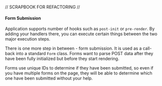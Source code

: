 
// SCRAPBOOK FOR REFACTORING //

#### Form Submission

Application supports number of hooks such as `post-init` or `pre-render`. By adding your handlers there, you can execute certain things between the two major execution steps.

There is one more step in between - form submission. It is used as a call-back into a standard `Form` class. Forms want to parse POST data after they have been fully initialized but before they start rendering.

Forms use unique IDs to determine if they have been submitted, so even if you have multiple forms on the page, they will be able to determine which one have been submitted without your help.

